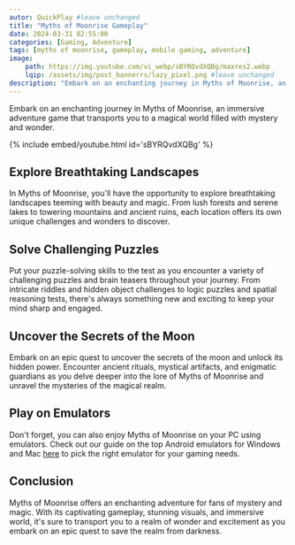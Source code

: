 ```yaml
---
autor: QuickPlay #leave unchanged
title: "Myths of Moonrise Gameplay"
date: 2024-03-31 02:55:00
categories: [Gaming, Adventure]
tags: [myths of moonrise, gameplay, mobile gaming, adventure]
image: 
    path: https://img.youtube.com/vi_webp/sBYRQvdXQBg/maxres2.webp 
    lqip: /assets/img/post_bannerrs/lazy_pixel.png #leave unchanged
description: "Embark on an enchanting journey in Myths of Moonrise, an immersive adventure game that transports you to a magical world filled with mystery and wonder. Explore breathtaking landscapes, solve challenging puzzles, and uncover the secrets of the moon as you embark on an epic quest to save the realm from darkness. Discover its captivating gameplay, stunning visuals, and how to unlock the power of the moon in this mesmerizing adventure."
---
```


Embark on an enchanting journey in Myths of Moonrise, an immersive adventure game that transports you to a magical world filled with mystery and wonder.

{% include embed/youtube.html id='sBYRQvdXQBg' %}

## Explore Breathtaking Landscapes
In Myths of Moonrise, you'll have the opportunity to explore breathtaking landscapes teeming with beauty and magic. From lush forests and serene lakes to towering mountains and ancient ruins, each location offers its own unique challenges and wonders to discover.

## Solve Challenging Puzzles
Put your puzzle-solving skills to the test as you encounter a variety of challenging puzzles and brain teasers throughout your journey. From intricate riddles and hidden object challenges to logic puzzles and spatial reasoning tests, there's always something new and exciting to keep your mind sharp and engaged.

## Uncover the Secrets of the Moon
Embark on an epic quest to uncover the secrets of the moon and unlock its hidden power. Encounter ancient rituals, mystical artifacts, and enigmatic guardians as you delve deeper into the lore of Myths of Moonrise and unravel the mysteries of the magical realm.

## Play on Emulators
Don't forget, you can also enjoy Myths of Moonrise on your PC using emulators. Check out our guide on the top Android emulators for Windows and Mac [here](https://quickplaymobile.github.io/posts/Top-10-Best-Android-Emulators-for-Windows-and-Mac/) to pick the right emulator for your gaming needs.

## Conclusion
Myths of Moonrise offers an enchanting adventure for fans of mystery and magic. With its captivating gameplay, stunning visuals, and immersive world, it's sure to transport you to a realm of wonder and excitement as you embark on an epic quest to save the realm from darkness.

